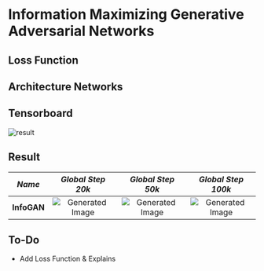 # Information Maximizing Generative Adversarial Networks

## Loss Function


## Architecture Networks


## Tensorboard

![result](https://github.com/kozistr/Awesome-GANs/blob/master/InfoGAN/infogan_tb.png)

## Result

*Name* | *Global Step 20k* | *Global Step 50k* | *Global Step 100k*
:---: | :---: | :---: | :---:
**InfoGAN**   | ![Generated Image](https://github.com/kozistr/Awesome-GANs/blob/master/InfoGAN/gen_img/train_00020000.png) | ![Generated Image](https://github.com/kozistr/Awesome-GANs/blob/master/InfoGAN/gen_img/train_00050000.png) | ![Generated Image](https://github.com/kozistr/Awesome-GANs/blob/master/InfoGAN/gen_img/train_00100000.png)

## To-Do
* Add Loss Function & Explains 
